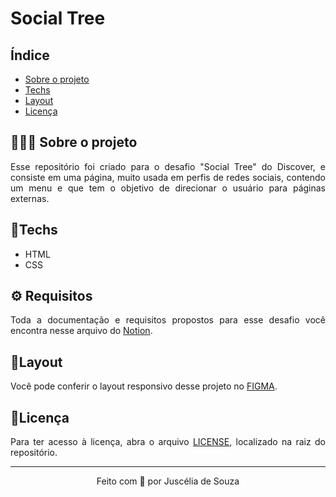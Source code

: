 # Social Tree

## Índice

<ul>
  <li><a href="#about">Sobre o projeto</a></li>
  <li><a href="#techs">Techs</a></li>
  <li><a href="#layout">Layout</a></li>
  <li><a href="#license">Licença</a></li>
  <!--li><a href="#"></a><li>
  <li><a href="#execute">Execução</a></li>
  <li><a href="#"></a></li-->
</ul>

<div id="about">
  <h2>👩🏽‍💻 Sobre o projeto</h2>

  <p align="justify">Esse repositório foi criado para o desafio "Social Tree" do Discover, e consiste em uma página, muito usada em perfis de redes sociais, contendo um menu e que tem o objetivo de direcionar o usuário para páginas externas.</p>
</div>

<div id="techs">
  <h2>🔨Techs</h2>

  - HTML
  - CSS
</div>

<div id="requirement">
  <h2>⚙ Requisitos</h2>

  <p align="justify">
    Toda a documentação e requisitos propostos para esse desafio você encontra nesse arquivo do <a href="https://efficient-sloth-d85.notion.site/Desafio-Social-Tree-a4008e467a3248c4b05c97cf78aea44f" target="_blank" rel="noopener noreferrer">Notion</a>.
  </p>
</div>

<div id="#">
  <h2></h2>

  <p align="justify"></p>
</div>

<div id="requisitos">
  <h2></h2>

  <p align="justify"></p>
</div>

<div id="layout">
  <h2>🎨Layout</h2>
  Você pode conferir o layout responsivo desse projeto no <a href="https://www.figma.com/file/hK74ayYIbwVYJCVUhVkYWn/DD-%2F-Social-links-(Copy)?node-id=120%3A19" target="_blank" rel="noopener noreferrer">FIGMA</a>.
  <p align="justify"></p>
</div>

<!--div id="execute">
  <h2>Execução</h2>

  <p align="justify">
  Para executar o código em seu computador, bastar copiar o url do repositório e dar um git clone.
  Abra a pasta no VS Code e execute os seguintes comandos no terminal:

    //instalar dependências
    npm install

    //atualizar as dependências 
    npm update *

    //rodar o projeto 
    npm start

  </p>

</!--div-->

<div id="license">
  <h2>🧾Licença</h2>

  <p align="justify">
    Para ter acesso à licença, abra o arquivo <a href="LICENSE">LICENSE</a>, localizado na raiz do repositório.
  </p>
</div>

<hr>

<p align="center">Feito com 💜 por Juscélia de Souza</p>
